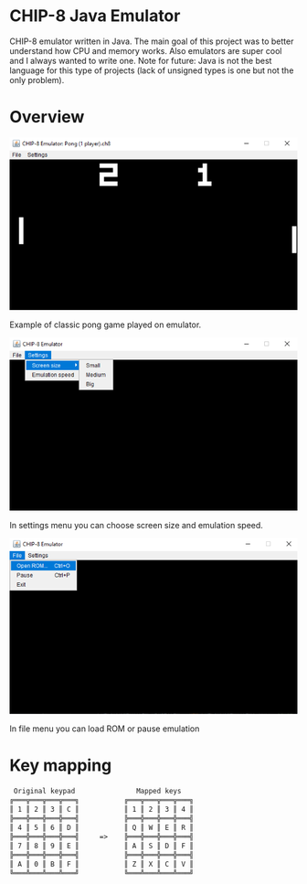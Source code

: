 # CHIP-8 Java Emulator
CHIP-8 emulator written in Java. The main goal of this project was to better understand how CPU and memory works. 
Also emulators are super cool and I always wanted to write one. Note for future: Java is not the best language for this
type of projects (lack of unsigned types is one but not the only problem).

# Overview
![](images/pong.png)

Example of classic pong game played on emulator.

![](images/settings.png)

In settings menu you can choose screen size and emulation speed.

![](images/file.png)

In file menu you can load ROM or pause emulation

# Key mapping

```
 Original keypad               Mapped keys
╔═══╦═══╦═══╦═══╗           ╔═══╦═══╦═══╦═══╗
║ 1 ║ 2 ║ 3 ║ C ║           ║ 1 ║ 2 ║ 3 ║ 4 ║
╠═══╬═══╬═══╬═══╣           ╠═══╬═══╬═══╬═══╣
║ 4 ║ 5 ║ 6 ║ D ║           ║ Q ║ W ║ E ║ R ║
╠═══╬═══╬═══╬═══╣     =>    ╠═══╬═══╬═══╬═══╣ 
║ 7 ║ 8 ║ 9 ║ E ║           ║ A ║ S ║ D ║ F ║
╠═══╬═══╬═══╬═══╣           ╠═══╬═══╬═══╬═══╣
║ A ║ 0 ║ B ║ F ║           ║ Z ║ X ║ C ║ V ║
╚═══╩═══╩═══╩═══╝           ╚═══╩═══╩═══╩═══╝
```

